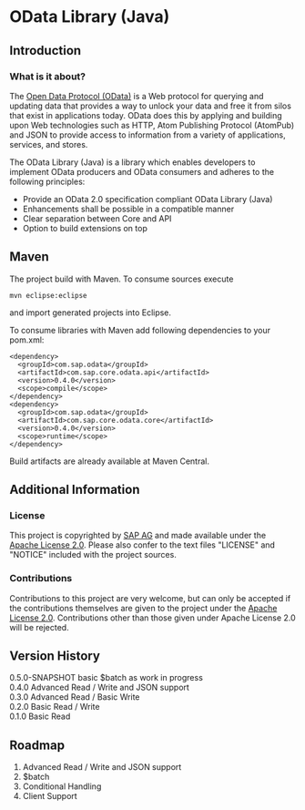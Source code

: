 OData Library (Java)
====================

Introduction
------------

### What is it about? ###

The [Open Data Protocol (OData)](http://odata.org) is a Web protocol for querying and updating data that provides a way to unlock your data and free it from silos that exist in applications today. OData does this by applying and building upon Web technologies such as HTTP, Atom Publishing Protocol (AtomPub) and JSON to provide access to information from a variety of applications, services, and stores.

The OData Library (Java) is a library which enables developers to implement OData producers and OData consumers and adheres to the following principles:

- Provide an OData 2.0 specification compliant OData Library (Java) 
- Enhancements shall be possible in a compatible manner 
- Clear separation between Core and API 
- Option to build extensions on top

Maven
-----

The project build with Maven. To consume sources execute 

    mvn eclipse:eclipse

and import generated projects into Eclipse. 

To consume libraries with Maven add following dependencies to your pom.xml:

    <dependency>
      <groupId>com.sap.odata</groupId>
      <artifactId>com.sap.core.odata.api</artifactId>
      <version>0.4.0</version> 
      <scope>compile</scope>
    </dependency>
    <dependency>
      <groupId>com.sap.odata</groupId>
      <artifactId>com.sap.core.odata.core</artifactId>
      <version>0.4.0</version>
      <scope>runtime</scope>
    </dependency>

Build artifacts are already available at Maven Central.

Additional Information
----------------------

### License ###

This project is copyrighted by [SAP AG](http://www.sap.com/) and made available under the [Apache License 2.0](http://www.apache.org/licenses/LICENSE-2.0.html). Please also confer to the text files "LICENSE" and "NOTICE" included with the project sources.


### Contributions ###

Contributions to this project are very welcome, but can only be accepted if the contributions themselves are given to the project under the [Apache License 2.0](http://www.apache.org/licenses/LICENSE-2.0.html). Contributions other than those given under Apache License 2.0 will be rejected.


Version History
---------------

0.5.0-SNAPSHOT basic $batch as work in progress <br/>
0.4.0  Advanced Read / Write and JSON support  
0.3.0  Advanced Read / Basic Write  
0.2.0  Basic Read / Write  
0.1.0  Basic Read

Roadmap
-------

1. Advanced Read / Write and JSON support   
2. $batch
3. Conditional Handling  
4. Client Support


